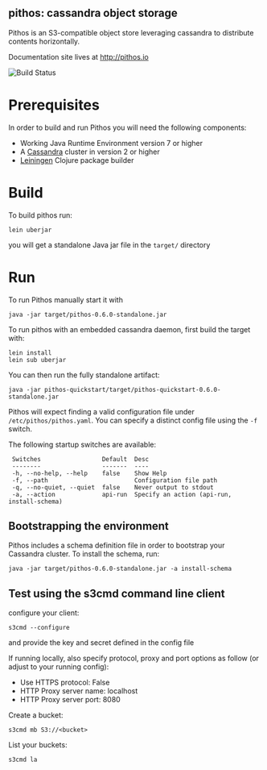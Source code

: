 pithos: cassandra object storage
--------------------------------

Pithos is an S3-compatible object store leveraging cassandra
to distribute contents horizontally.

Documentation site lives at http://pithos.io

![Build Status](https://travis-ci.org/exoscale/pithos.svg)


# Prerequisites

In order to build and run Pithos you will need the following components:

* Working Java Runtime Environment version 7 or higher
* A [Cassandra](http://cassandra.apache.org/) cluster in version 2 or higher
* [Leiningen](https://github.com/technomancy/leiningen) Clojure package builder

# Build

To build pithos run:

    lein uberjar

you will get a standalone Java jar file in the `target/` directory

# Run

To run Pithos manually start it with

    java -jar target/pithos-0.6.0-standalone.jar

To run pithos with an embedded cassandra daemon, first build the
target with:

    lein install
    lein sub uberjar

You can then run the fully standalone artifact:

    java -jar pithos-quickstart/target/pithos-quickstart-0.6.0-standalone.jar

Pithos will expect finding a valid configuration file under `/etc/pithos/pithos.yaml`. You can specify a distinct config file using the `-f` switch.

The following startup switches are available:

     Switches                 Default  Desc
     --------                 -------  ----
     -h, --no-help, --help    false    Show Help
     -f, --path                        Configuration file path
     -q, --no-quiet, --quiet  false    Never output to stdout
     -a, --action             api-run  Specify an action (api-run, install-schema)

## Bootstrapping the environment

Pithos includes a schema definition file in order to bootstrap your Cassandra cluster.
To install the schema, run:

    java -jar target/pithos-0.6.0-standalone.jar -a install-schema


## Test using the s3cmd command line client

configure your client:

    s3cmd --configure

and provide the key and secret defined in the config file

If running locally, also specify protocol, proxy and port options as follow (or adjust to your running config):

* Use HTTPS protocol: False
* HTTP Proxy server name: localhost
* HTTP Proxy server port: 8080

Create a bucket:

    s3cmd mb S3://<bucket>

List your buckets:

    s3cmd la
